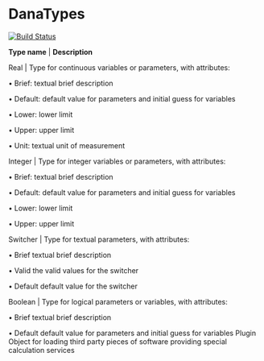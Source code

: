 # DanaTypes

[![Build Status](https://travis-ci.org/DANA-Laboratory/DanaTypes.jl.svg?branch=master)](https://travis-ci.org/DANA-Laboratory/DanaTypes.jl)

**Type name** |  **Description**

Real | Type for continuous variables or parameters, with attributes:

  • Brief: textual brief description
  
  • Default: default value for parameters and initial guess for variables

  • Lower: lower limit
  
  • Upper: upper limit
  
  • Unit: textual unit of measurement


Integer | Type for integer variables or parameters, with attributes:
  
  • Brief: textual brief description

  • Default: default value for parameters and initial guess for variables
  
  • Lower: lower limit
  
  • Upper: upper limit

Switcher | Type for textual parameters, with attributes:
  
  • Brief textual brief description
  
  • Valid the valid values for the switcher
  
  • Default default value for the switcher

Boolean | Type for logical parameters or variables, with attributes:

  • Brief textual brief description

  • Default default value for parameters and initial guess for variables
Plugin Object for loading third party pieces of software providing special calculation
services


